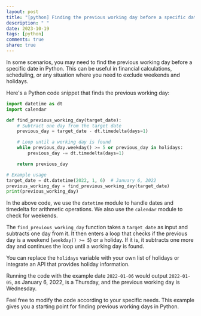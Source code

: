 ```yaml
---
layout: post
title: "[python] Finding the previous working day before a specific date in Python"
description: " "
date: 2023-10-19
tags: [python]
comments: true
share: true
---
```


In some scenarios, you may need to find the previous working day before a specific date in Python. This can be useful in financial calculations, scheduling, or any situation where you need to exclude weekends and holidays.

Here's a Python code snippet that finds the previous working day:

```python
import datetime as dt
import calendar

def find_previous_working_day(target_date):
    # Subtract one day from the target date
    previous_day = target_date - dt.timedelta(days=1)

    # Loop until a working day is found
    while previous_day.weekday() >= 5 or previous_day in holidays:
        previous_day -= dt.timedelta(days=1)

    return previous_day

# Example usage
target_date = dt.datetime(2022, 1, 6)  # January 6, 2022
previous_working_day = find_previous_working_day(target_date)
print(previous_working_day)
```

In the above code, we use the `datetime` module to handle dates and timedelta for arithmetic operations. We also use the `calendar` module to check for weekends.

The `find_previous_working_day` function takes a `target_date` as input and subtracts one day from it. It then enters a loop that checks if the previous day is a weekend (`weekday() >= 5`) or a holiday. If it is, it subtracts one more day and continues the loop until a working day is found.

You can replace the `holidays` variable with your own list of holidays or integrate an API that provides holiday information.

Running the code with the example date `2022-01-06` would output `2022-01-05`, as January 6, 2022, is a Thursday, and the previous working day is Wednesday.

Feel free to modify the code according to your specific needs. This example gives you a starting point for finding previous working days in Python.